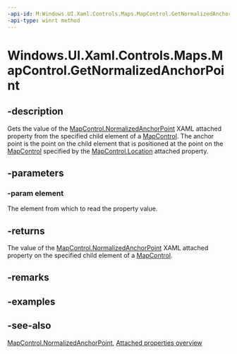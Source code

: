 ```yaml
---
-api-id: M:Windows.UI.Xaml.Controls.Maps.MapControl.GetNormalizedAnchorPoint(Windows.UI.Xaml.DependencyObject)
-api-type: winrt method
---
```


<!-- Method syntax
public Windows.Foundation.Point GetNormalizedAnchorPoint(Windows.UI.Xaml.DependencyObject element)
-->

# Windows.UI.Xaml.Controls.Maps.MapControl.GetNormalizedAnchorPoint

## -description
Gets the value of the [MapControl.NormalizedAnchorPoint](mapcontrol_normalizedanchorpoint.md) XAML attached property from the specified child element of a [MapControl](mapcontrol.md). The anchor point is the point on the child element that is positioned at the point on the [MapControl](mapcontrol.md) specified by the [MapControl.Location](mapcontrol_normalizedanchorpoint.md) attached property.

## -parameters
### -param element
The element from which to read the property value.

## -returns
The value of the [MapControl.NormalizedAnchorPoint](mapcontrol_normalizedanchorpoint.md) XAML attached property on the specified child element of a [MapControl](mapcontrol.md).

## -remarks

## -examples

## -see-also

[MapControl.NormalizedAnchorPoint](mapcontrol_normalizedanchorpoint.md), [Attached properties overview](/windows/uwp/xaml-platform/attached-properties-overview)
